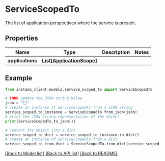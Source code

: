 # ServiceScopedTo

The list of application perspectives where the service is present. 

## Properties

Name | Type | Description | Notes
------------ | ------------- | ------------- | -------------
**applications** | [**List[ApplicationScope]**](ApplicationScope.md) |  | 

## Example

```python
from instana_client.models.service_scoped_to import ServiceScopedTo

# TODO update the JSON string below
json = "{}"
# create an instance of ServiceScopedTo from a JSON string
service_scoped_to_instance = ServiceScopedTo.from_json(json)
# print the JSON string representation of the object
print(ServiceScopedTo.to_json())

# convert the object into a dict
service_scoped_to_dict = service_scoped_to_instance.to_dict()
# create an instance of ServiceScopedTo from a dict
service_scoped_to_from_dict = ServiceScopedTo.from_dict(service_scoped_to_dict)
```
[[Back to Model list]](../README.md#documentation-for-models) [[Back to API list]](../README.md#documentation-for-api-endpoints) [[Back to README]](../README.md)


